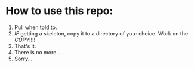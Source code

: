 # How to use this repo:
1. Pull when told to. 
1. *IF* getting a skeleton, copy it to a directory of your choice. Work on the *COPY*!!!!
1. That's it.
1. There is no more...
1. Sorry...
